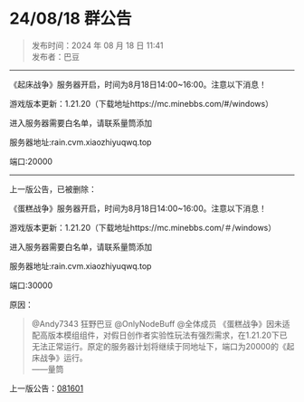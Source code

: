 # 24/08/18 群公告

> 发布时间：2024 年 08 月 18 日 11:41  
  发布者：巴豆

---

《起床战争》服务器开启，时间为8月18日14:00~16:00。注意以下消息！

游戏版本更新：1.21.20（下载地址https://mc.minebbs.com/#/windows）

进入服务器需要白名单，请联系量筒添加

服务器地址:rain.cvm.xiaozhiyuqwq.top

端口:20000

---

上一版公告，已被删除：

《蛋糕战争》服务器开启，时间为8月18日14:00~16:00。注意以下消息！

游戏版本更新：1.21.20（下载地址https://mc.minebbs.com/＃/windows）

进入服务器需要白名单，请联系量筒添加

服务器地址:rain.cvm.xiaozhiyuqwq.top

端口:30000

原因：

> @Andy7343 狂野巴豆 @OnlyNodeBuff @全体成员 《蛋糕战争》因未适配高版本模组组件，对假日创作者实验性玩法有强烈需求，在1.21.20下已无法正常运行。原定的服务器计划将继续于同地址下，端口为20000的《起床战争》运行。  
  ——量筒

上一版公告：[081601](../2024/081601.md)
